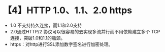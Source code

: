 # 【4】HTTP 1.0、1.1、2.0 https
- 1.0 不支持持久连接，而1.1和2.0支持
- 2.0通过HTTP/2 协议可以很容易的去实现多流并行而不用依赖建立多个 TCP 连接，突破1.0和1.1的瓶颈。
- https：对http进行SSL添加数字签名进行加密处理。